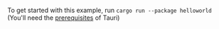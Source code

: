 To get started with this example, run `cargo run --package helloworld` (You'll need the [prerequisites](https://tauri.app/start/prerequisites/) of Tauri)
